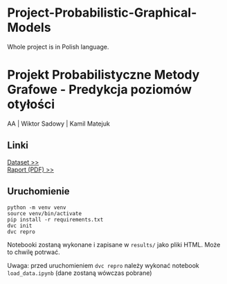 # Project-Probabilistic-Graphical-Models

Whole project is in Polish language.

# Projekt Probabilistyczne Metody Grafowe - Predykcja poziomów otyłości

AA | Wiktor Sadowy | Kamil Matejuk

## Linki
[Dataset >>](https://archive.ics.uci.edu/dataset/544/estimation+of+obesity+levels+based+on+eating+habits+and+physical+condition)  
[Raport (PDF) >>](./raport.pdf)  

## Uruchomienie
```
python -m venv venv
source venv/bin/activate
pip install -r requirements.txt
dvc init
dvc repro
```

Notebooki zostaną wykonane i zapisane w `results/` jako pliki HTML. Może to chwilę potrwać.

Uwaga: przed uruchomieniem `dvc repro` należy wykonać notebook `load_data.ipynb` (dane zostaną wówczas pobrane)
